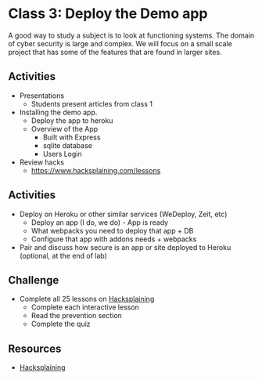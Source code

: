 
# Class 3: Deploy the Demo app

A good way to study a subject is to look at functioning systems. 
The domain of cyber security is large and complex. We will 
focus on a small scale project that has some of the features 
that are found in larger sites. 

## Activities

- Presentations
  - Students present articles from class 1
- Installing the demo app.
  - Deploy the app to heroku
  - Overview of the App
    - Built with Express
    - sqlite database 
    - Users Login
- Review hacks
  - https://www.hacksplaining.com/lessons

## Activities

  - Deploy on Heroku or other similar services (WeDeploy, Zeit, etc)
    - Deploy an app (I do, we do) - App is ready
    - What webpacks you need to deploy that app + DB
    - Configure that app with addons needs + webpacks
  - Pair and discuss how secure is an app or site deployed to Heroku (optional, at the end of lab)

## Challenge

  - Complete all 25 lessons on [Hacksplaining](https://www.hacksplaining.com/lessons)
    - Complete each interactive lesson
    - Read the prevention section 
    - Complete the quiz

## Resources
  - [Hacksplaining](https://www.hacksplaining.com/lessons)
